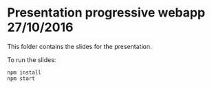 # Presentation progressive webapp 27/10/2016

This folder contains the slides for the presentation.  

To run the slides:

```
npm install
npm start
```
